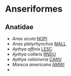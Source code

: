 # Anseriformes
## Anatidae
- *Anas acuta* [NOPI](Anseriformes/Anatidae/Anas.acuta/NOPI.md)
- *Anas platyrhynchos* [MALL](Anseriformes/Anatidae/Anas.platyrhynchos/MALL.md)
- *Aythya affinis* [LESC](Anseriformes/Anatidae/Aythya.affinis/LESC.md)
- *Aythya collaris* [RNDU](Anseriformes/Anatidae/Aythya.collaris/RNDU.md)
- *Aythya valisineria* [CANV](Anseriformes/Anatidae/Aythya.valisineria/CANV.md)
- *Mareca americana* [AMWI](Anseriformes/Anatidae/Mareca.americana/AMWI.md)
- 
